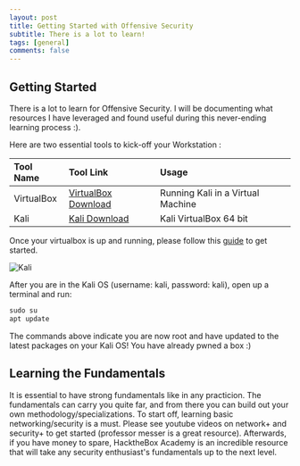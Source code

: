 ```yaml
---
layout: post
title: Getting Started with Offensive Security
subtitle: There is a lot to learn!
tags: [general]
comments: false
---
```


## Getting Started

There is a lot to learn for Offensive Security. I will be documenting what resources I have leveraged and found useful during this never-ending learning process :).

Here are two essential tools to kick-off your Workstation :

| Tool Name | Tool Link | Usage |
| :------ |:--- | :--- |
| VirtualBox | [VirtualBox Download](https://www.virtualbox.org/wiki/Downloads/) | Running Kali in a Virtual Machine |
| Kali | [Kali Download](https://www.kali.org/get-kali/#kali-virtual-machines) | Kali VirtualBox 64 bit  |

Once your virtualbox is up and running, please follow this [guide](https://www.kali.org/docs/virtualization/install-virtualbox-guest-vm/) to get started.

![Kali](https://www.bleepstatic.com/content/hl-images/2022/02/14/kali-bright.jpg)

After you are in the Kali OS (username: kali, password: kali), open up a terminal and run:
```javascript
sudo su
apt update
```

The commands above indicate you are now root and have updated to the latest packages on your Kali OS! You have already pwned a box :)

## Learning the Fundamentals

It is essential to have strong fundamentals like in any practicion. The fundamentals can carry you quite far, and from there you can build out your own methodology/specializations.
To start off, learning basic networking/security is a must. Please see youtube videos on network+ and security+ to get started (professor messer is a great resource). 
Afterwards, if you have money to spare, HacktheBox Academy is an incredible resource that will take any security enthusiast's fundamentals up to the next level.
